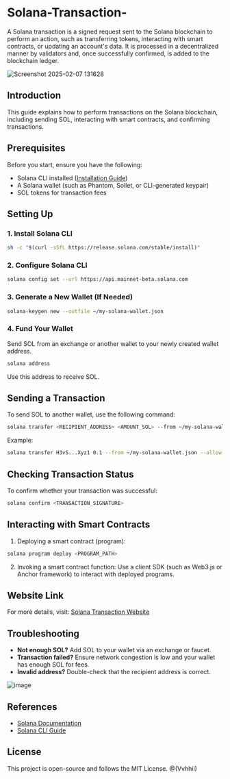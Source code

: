 # Solana-Transaction-
A Solana transaction is a signed request sent to the Solana blockchain to perform an action, such as transferring tokens, interacting with smart contracts, or updating an account's data. It is processed in a decentralized manner by validators and, once successfully confirmed, is added to the blockchain ledger.

![Screenshot 2025-02-07 131628](https://github.com/user-attachments/assets/e73af8c4-d975-48d2-9059-217393f00f56)


## Introduction
This guide explains how to perform transactions on the Solana blockchain, including sending SOL, interacting with smart contracts, and confirming transactions.

## Prerequisites
Before you start, ensure you have the following:
- Solana CLI installed ([Installation Guide](https://docs.solana.com/cli/install-solana-cli-tools))
- A Solana wallet (such as Phantom, Sollet, or CLI-generated keypair)
- SOL tokens for transaction fees

## Setting Up
### 1. Install Solana CLI
```sh
sh -c "$(curl -sSfL https://release.solana.com/stable/install)"
```

### 2. Configure Solana CLI
```sh
solana config set --url https://api.mainnet-beta.solana.com
```

### 3. Generate a New Wallet (If Needed)
```sh
solana-keygen new --outfile ~/my-solana-wallet.json
```

### 4. Fund Your Wallet
Send SOL from an exchange or another wallet to your newly created wallet address.
```sh
solana address
```
Use this address to receive SOL.

## Sending a Transaction
To send SOL to another wallet, use the following command:
```sh
solana transfer <RECIPIENT_ADDRESS> <AMOUNT_SOL> --from ~/my-solana-wallet.json --allow-unfunded-recipient
```
Example:
```sh
solana transfer H3vS...Xyz1 0.1 --from ~/my-solana-wallet.json --allow-unfunded-recipient
```

## Checking Transaction Status
To confirm whether your transaction was successful:
```sh
solana confirm <TRANSACTION_SIGNATURE>
```

## Interacting with Smart Contracts
1. Deploying a smart contract (program):
```sh
solana program deploy <PROGRAM_PATH>
```
2. Invoking a smart contract function:
Use a client SDK (such as Web3.js or Anchor framework) to interact with deployed programs.

## Website Link
For more details, visit: [Solana Transaction Website](https://ac55c46b-d25a-43f7-9517-b758d397aaec-00-2wufno70d2imf.pike.replit.dev/)

## Troubleshooting
- **Not enough SOL?** Add SOL to your wallet via an exchange or faucet.
- **Transaction failed?** Ensure network congestion is low and your wallet has enough SOL for fees.
- **Invalid address?** Double-check that the recipient address is correct.

![image](https://github.com/user-attachments/assets/427a7b69-cc7d-419a-ba9c-47662c4e83a7)


## References
- [Solana Documentation](https://docs.solana.com/)
- [Solana CLI Guide](https://docs.solana.com/cli)

## License
This project is open-source and follows the MIT License.
@(Vvhhii)


